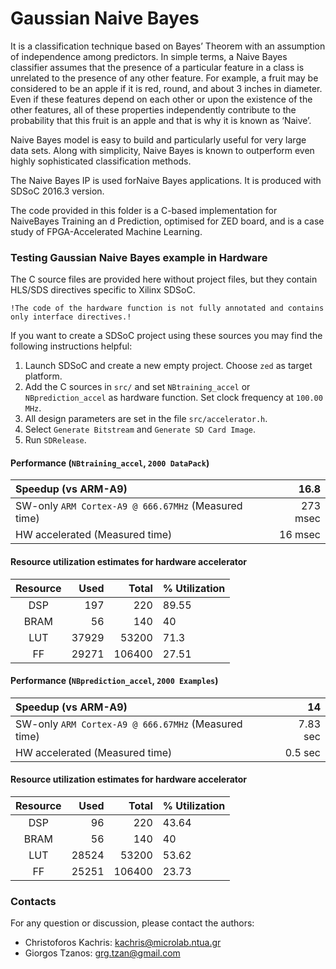 # Gaussian Naive Bayes

It is a classification technique based on Bayes’ Theorem with an assumption of independence among predictors. In simple terms, a Naive Bayes classifier assumes that the presence of a particular feature in a class is unrelated to the presence of any other feature. For example, a fruit may be considered to be an apple if it is red, round, and about 3 inches in diameter. Even if these features depend on each other or upon the existence of the other features, all of these properties independently contribute to the probability that this fruit is an apple and that is why it is known as ‘Naive’.

Naive Bayes model is easy to build and particularly useful for very large data sets. Along with simplicity, Naive Bayes is known to outperform even highly sophisticated classification methods.

The Naive Bayes IP is used forNaive Bayes applications. It is produced with SDSoC 2016.3 version.

The code provided in this folder is a C-based implementation for NaiveBayes Training an d Prediction, optimised for ZED board, and is a case study of FPGA-Accelerated Machine Learning.


### Testing Gaussian Naive Bayes example in Hardware
The C source files are provided here without project files, but they contain HLS/SDS directives specific to Xilinx SDSoC. 

`!The code of the hardware function is not fully annotated and contains only interface directives.!`

If you want to create a SDSoC project using these sources you may find the following instructions helpful:

1.  Launch SDSoC and create a new empty project. Choose `zed` as target platform.
1.  Add the C sources in `src/` and set `NBtraining_accel` or `NBprediction_accel` as hardware function. Set clock frequency at `100.00 MHz`.
1.  All design parameters are set in the file `src/accelerator.h`.
1.  Select `Generate Bitstream` and `Generate SD Card Image`.
1.  Run `SDRelease`.
	
#### Performance (`NBtraining_accel`, `2000 DataPack`)
Speedup (vs ARM-A9)	|	16.8
:----------|----------:
SW-only `ARM Cortex-A9 @ 666.67MHz` (Measured time)	|	273 msec
HW accelerated (Measured time)		|	16 msec


#### Resource utilization estimates for hardware accelerator
Resource	|	Used	|	Total	|	% Utilization
:----------:|----------:|----------:|:----------
DSP	|	197	|	220	|	89.55
BRAM	|	56	|	140	|	40
LUT	|	37929	|	53200	|	71.3
FF	|	29271	|	106400	|	27.51

#### Performance (`NBprediction_accel`, `2000 Examples`)
Speedup (vs ARM-A9)	|	14
:----------|----------:
SW-only `ARM Cortex-A9 @ 666.67MHz` (Measured time)	|	7.83 sec
HW accelerated (Measured time)		|	0.5 sec


#### Resource utilization estimates for hardware accelerator
Resource	|	Used	|	Total	|	% Utilization
:----------:|----------:|----------:|:----------
DSP	|	96	|	220	|	43.64
BRAM	|	56	|	140	|	40
LUT	|	28524	|	53200	|	53.62
FF	|	25251	|	106400	|	23.73
	
### Contacts
For any question or discussion, please contact the authors:

* Christoforos Kachris: kachris@microlab.ntua.gr
* Giorgos Tzanos: grg.tzan@gmail.com
